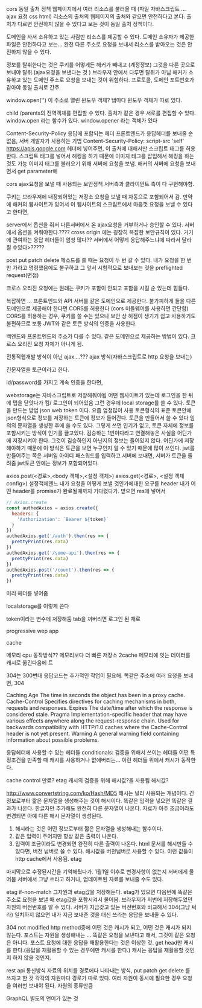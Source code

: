 cors 
동일 출처 정책
웹페이지에서 여러 리소스를 불러올 때 (파일 자바스크립트 ... ajax 요청 css html)
리소스의 출처의 웹페이지의 출처와 같으면 안전하다고 본다.
출처가 다르면 안전하지 않을 수 있다고 보는 것이 동일 출처 정책이다. 

도메인을 사서 소유하고 있는 사람만 리소스를 제공할 수 있다.
도메인 소유자가 제공한 파일은 안전하다고 보는...
완전 다른 주소로 요청을 보내서 리소스를 받아오는 것은 안전하지 않을 수 있다. 

정보를 탈취한다는 것은 쿠키를 어떻게든 해커가 빼내고 (계정정보) 그것을 다른 곳으로 보내야 탈취.(ajax요청을 보낸다는 것 )
브라우저 안에서 다루면 탈취가 아님 해커가 소유하고 있는 도메인 주소로 요청을 보내는 것이 위험하다. 
프로토콜, 도메인 포트번호가 같아야 동일 출처로 간주.

window.open('')
이 주소로 열린 윈도우 객체?  탭마다 윈도우 객체가 따로 있다.

child /parents의 전역객체를 편집할 수 있다. 출처가 같은 경우 서로를 편집할 수 있다. 
window.open 라는 함수가 있다.
window.opener 라는 객체가 있다

Content-Security-Policy
응답에 포함되는 헤더 프론트엔드가 응답헤더를 보내줄 순 없음, 서버 개발자가 사용하는 기법
Content-Security-Policy: script-src 'self' https://apis.google.com
헤더에 넣어주면, 이 출처에 대해서만 스크립트 태그를 허용한다. 
스크립트 태그를 넣어서 해킹을 하기 때문에
이미지 태그를 삽입해서 해킹을 하는 것도 가능 이미지 태그를 불러오기 위해 서버에 요청을 보냄. 해커의 서버에 요청을 보내면서 get parameter에 

cors 
ajax요청을 보낼 때 사용되는 보안정책 
서버측과 클라이언트 측이 다 구현해야함.

쿠키는 브라우저에 내장되어있는 저장소
요청을 보낼 때 자동으로 포함되어서 감.
만약에 해커의 웹사이트가 있어서 이 웹사이트의 스크립트에서 마음껏 요청을 보낼 수 있다고 한다면, 

server에서 옵션을 줘서 다른서버에서 온 ajax요청을 거부하거나 승인할 수 있다. 
서버에서 옵션을 켜줘야한다.???? cross origin 에는 굉장히 복잡한 보안규칙이 있다. 거기에 관여하는 응답 헤더들이 엄청 많다?? 서버에서 어떻게 응답해주느냐에 따라서 달라질 수있다>?????

post put patch delete 메소드를 쓸 때는 요청이 두 번 갈 수 있다. 내가 요청을 한 번만 가라고 명령했음에도 불구하고
그 앞서 시험적으로 보내보는 것을 preflighted request(면접) 

크로스 오리진 요청에는 원래는 쿠키가 포함이 안되고 포함을 시킬 순 있는데 힘들다.

복잡하면 ...
프론트엔드와 API 서버를 같은 도메인으로 제공한다.
불가피하게 둘을 다른 도메인으로 제공해야 한다면
CORS를 허용한다 (cors 미들웨어를 사용하면 간단함)
CORS를 허용하는 경우, 쿠키를 쓸 수는 있으나 보안 상 허점이 생기기 쉽고 사용하기도 불편하므로 보통 JWT와 같은 토큰 방식의 인증을 사용한다.

백엔드와 프론트엔드의 주소가 다를 수 있다. 같은 도메인으로 제공하는 방법이 있다. 크로스 오리진 요청 자체가 아니게 됨.

전통적웹개발 방식이 아닌 ajax....??? ajax 방식(자바스크립트로  http 요청을 보내는)

긴문자열을 토근이라고 한다. 

id/password를 가지고 계속 인증을 한다면,

webstorage는 자바스크립트로 저장해줘야됨 
어떤 웹사이트가 있는데 로그인을 한 뒤에 탭을 닫앗다가 킴/ 로그인이 되어있음 그런 경우에 local storage를 쓸 수 있다. 
토큰을 만드는 방법
json web token 이다. 요즘 엄청많이 사용 토큰형식의 표준 토큰안에 json형식으로 정보를 저장하는 
토큰에 정보가 들어간다. 토큰을 만들어서 쓸 수 있다 임의의 문자열을 생성한 후에 쓸 수도 있다. 
그렇게 쓰면 인기가 없고, 토큰 자체에 정보를 포함시키는 방식이 인기를 끌고있다.
김승하는 1번이다라고 연결해놓은 사실을 어딘가에 저장시켜야 한다. 그것이 김승하인지 아닌지의 정보는 들어있지 않다. 어딘가에 저장해야하기 때문에 
이 방식은 토큰을 보면 누구인지 알 수 있기 때문에 많이 쓰인다. 
jwt를 만들어주는 쪽은 서버임 아이디 패스워드를 입력하고 서버에 보내면, 서버가 토큰을 돌려줌 
jwt토큰 안에는 정보가 포함되어있다. 


axios.post(<경로>,<body 객체>,<설정 객체>)
axios.get(<경로>, <설정 객체 config>) 설정객체엔느 내가 요청을 어떻게 보낼 것인가에대한 요구를 header 내가 어떤 header를 
promise가 완료될때까지 기다렸다가. 받으면  res에 넣어서 

```js
// Axios.create
const authedAxios = axios.create({
  headers: {
    'Authorization': `Bearer ${token}`
  }
})
authedAxios.get('/auth').then(res => {
  prettyPrint(res.data)
})
authedAxios.get('/some-api').then(res => {
  prettyPrint(res.data)
})
authedAxios.post('/count').then(res => {
  prettyPrint(res.data)
})
```
미리 헤더를 넣어줌 

localstorage를 이렇게 쓴다 

token이라는 변수에 저장해둠 tab을 꺼버리면 로그인 된 채로 

progressive wep app 

cache 

메모리 cpu 동작방식?? 
메모리보다 더 빠른 저장소 2cache 메모리에 잇는 데이터를 캐시로 옮긴다음에 트

304는 300번대 응답코드는 추가적인 작업이 필요해.
똑같은 주소에 여러 요청을 보내면, 304 

Caching
Age
The time in seconds the object has been in a proxy cache.
Cache-Control
Specifies directives for caching mechanisms in both, requests and responses.
Expires
The date/time after which the response is considered stale.
Pragma
Implementation-specific header that may have various effects anywhere along the request-response chain. Used for backwards compatibility with HTTP/1.0 caches where the Cache-Control header is not yet present.
Warning
A general warning field containing information about possible problems.

응답헤더에 사용할 수 있는 헤더들 
conditionals: 검증을 위해서 쓰이는 헤더들 어떤 특정조건을 만족할 때 캐시를 사용하거나 없애버리는...
이런 헤더들 위에서 캐시가 동작한다. 

cache control 만료?
etag 캐시의 검증을 위해
해시값?을 사용됨 해시값? 

http://www.convertstring.com/ko/Hash/MD5
해시는 널리 사용되는 개념이다.
긴정보로부터 짧은 문자열을 생성해주는 것이 해시이다. 
똑같은 입력을 넣으면 똑같은 결과가 나온다. 
한글자만 추가해도 완전히 다른 문자열이 나온다. 자료가 아주 조금이라도 변경되면 아예 다른 해시 문자열이 생성된다.
1. 해시라는 것은 어떤 정보로부터 짧은 문자열을 생성해내는 함수이다.
2. 같은 입력이 주어지만 항상 같은 출력이 나온다.
3. 입력이 조금이라도 변경되면 완전히 다른 출력이 나온다.
html 문서를 해시만들 수 있다면, 버전 넘버로 쓸 수 있다. 
해시값을 버전넘버로 사용할 수 있다. 
이런 값들이 http cache에서 사용됨. etag 

마지막으로 수정된시간을 기억해뒀다가. 1월1일 이후로 변경사항이 없는지 서버에게 물어봄 서버에서 그냥 쓰라고 하거나, 업데이트된 자료를 보내줄 수도 있다. 

etag if-non-match 
그자원과 etag값을 저장해둔다. etag가 있으면 다음번에 똑같은 주소로 요청을 보낼 때 etag값을 포함시켜서 물어봄. 브라우저가 저번에 저장해두었던 자원의 버전번호를 알 수 있다.
서버가 지금갖고 있는 버전번호와 비교해서 304(그냥 써라) 일치하지 않으면 내가 지금 보내준 것을 대신 쓰라는 응답을 보내줄 수 있다. 

304 not modified 
http method중에 어떤 것은 캐시가 되고, 어떤 것은 캐시가 되지 않는다.
포스트는 자원을 생성해내는 ... 똑같은 요청을 보낸다고 해서, 그것이 같은 요청은 아니다. 포스트 요청에 대한 응답을 재활용한다는 것은 이상한 것.
get head만 캐시를 한다.(응답을 재활용할 수 있는 경우에만 캐시를 한다.)
캐시는 응답을 재활용할 것인지 하지 않을 것인지.

rest api 통신방식 
자료의 위치를 경로에다 나타내는 방식, put patch get delete 를 쓰자고 한 것 
각각의 자원마다 경로가 따로 있다. 여러 자원이 동시에 필요한 경우 요청을 여러번 보내야 된다. 자원의 종류만큼

GraphQL
별도의 언어가 있는 것 